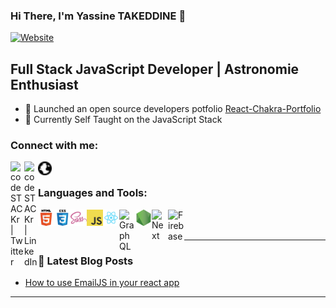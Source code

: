 ### Hi There, I'm Yassine TAKEDDINE 👋

[![Website](https://img.shields.io/website?label=yassinetakedd.netlify.app&style=for-the-badge&url=https%3A%2F%2Fyassinetakedd.netlify.app)](https://yassinetakedd.netlify.app/)


## Full Stack JavaScript Developer | Astronomie Enthusiast


- 🔭 Launched an open source developers potfolio [React-Chakra-Portfolio][course]
- 🌱 Currently Self Taught on the JavaScript Stack



### Connect with me:


[<img align="left" alt="codeSTACKr | Twitter" width="22px" src="https://cdn.jsdelivr.net/npm/simple-icons@v3/icons/twitter.svg" />][twitter]
[<img align="left" alt="codeSTACKr | LinkedIn" width="22px" src="https://cdn.jsdelivr.net/npm/simple-icons@v3/icons/linkedin.svg" />][linkedin]
[<img align="left" alt="codeSTACKr.com" width="22px" src="https://raw.githubusercontent.com/iconic/open-iconic/master/svg/globe.svg" />][website]


<br />

### Languages and Tools:


<img align="left" alt="HTML5" width="26px" src="https://raw.githubusercontent.com/github/explore/80688e429a7d4ef2fca1e82350fe8e3517d3494d/topics/html/html.png" />
<img align="left" alt="CSS3" width="26px" src="https://raw.githubusercontent.com/github/explore/80688e429a7d4ef2fca1e82350fe8e3517d3494d/topics/css/css.png" />
<img align="left" alt="Sass" width="26px" src="https://raw.githubusercontent.com/github/explore/80688e429a7d4ef2fca1e82350fe8e3517d3494d/topics/sass/sass.png" />
<img align="left" alt="JavaScript" width="26px" src="https://raw.githubusercontent.com/github/explore/80688e429a7d4ef2fca1e82350fe8e3517d3494d/topics/javascript/javascript.png" />
<img align="left" alt="React" width="26px" src="https://raw.githubusercontent.com/github/explore/80688e429a7d4ef2fca1e82350fe8e3517d3494d/topics/react/react.png" />
<img align="left" alt="GraphQL" width="26px" src="https://miro.medium.com/max/1200/1*oyUZ4k1clyKiaahg0pfixQ.png" />
<img align="left" alt="Node.js" width="26px" src="https://raw.githubusercontent.com/github/explore/80688e429a7d4ef2fca1e82350fe8e3517d3494d/topics/nodejs/nodejs.png" />
<img align="left" alt="Next" width="26px" src="https://iconape.com/wp-content/files/gm/82643/png/next-js.png" />
<img align="left" alt="Firebase" width="26px" src="https://pbs.twimg.com/profile_images/1012243829477392387/m3cEA33V_400x400.jpg" />


<br />
<br />

---

### 📕 Latest Blog Posts

<!-- BLOG-POST-LIST:START -->
- [How to use EmailJS in your react app](https://medium.com/p/4fe84474ed56)
<!-- BLOG-POST-LIST:END -->

---




[website]: https://yassinetakedd.netlify.app 
[twitter]: https://twitter.com/TakeddineY
[linkedin]: https://www.linkedin.com/in/yassine-takeddine
[course]: https://github.com/YassineTk/React-Chakra-Portfolio
